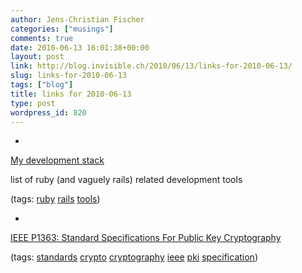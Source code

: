 ```yaml
---
author: Jens-Christian Fischer
categories: ["musings"]
comments: true
date: 2010-06-13 16:01:38+00:00
layout: post
link: http://blog.invisible.ch/2010/06/13/links-for-2010-06-13/
slug: links-for-2010-06-13
tags: ["blog"]
title: links for 2010-06-13
type: post
wordpress_id: 820
---
```


  * 
                

[My development stack](http://labnotes.org/2010/06/06/my-development-stack/)


                

list of ruby (and vaguely rails) related development tools


                

(tags: [ruby](http://delicious.com/jaycee/ruby) [rails](http://delicious.com/jaycee/rails) [tools](http://delicious.com/jaycee/tools))


            
  * 
                

[IEEE P1363: Standard Specifications For Public Key Cryptography](http://grouper.ieee.org/groups/1363/index.html)


                
                

(tags: [standards](http://delicious.com/jaycee/standards) [crypto](http://delicious.com/jaycee/crypto) [cryptography](http://delicious.com/jaycee/cryptography) [ieee](http://delicious.com/jaycee/ieee) [pki](http://delicious.com/jaycee/pki) [specification](http://delicious.com/jaycee/specification))


            
